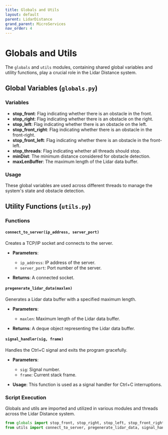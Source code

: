 ```yaml
---
title: Globals and Utils
layout: default
parent: LidarDistance
grand_parent: MicroServices
nav_order: 4
---
```


# Globals and Utils

The `globals` and `utils` modules, containing shared global variables and utility functions, play a crucial role in the Lidar Distance system.

## Global Variables (`globals.py`)

### Variables

- **stop_front**: Flag indicating whether there is an obstacle in the front.
- **stop_right**: Flag indicating whether there is an obstacle on the right.
- **stop_left**: Flag indicating whether there is an obstacle on the left.
- **stop_front_right**: Flag indicating whether there is an obstacle in the front-right.
- **stop_front_left**: Flag indicating whether there is an obstacle in the front-left.
- **stop_threads**: Flag indicating whether all threads should stop.
- **minDist**: The minimum distance considered for obstacle detection.
- **maxLenBuffer**: The maximum length of the Lidar data buffer.

### Usage

These global variables are used across different threads to manage the system's state and obstacle detection.

## Utility Functions (`utils.py`)

### Functions

#### `connect_to_server(ip_address, server_port)`

Creates a TCP/IP socket and connects to the server.

- **Parameters**:
  - `ip_address`: IP address of the server.
  - `server_port`: Port number of the server.

- **Returns**:
  A connected socket.

#### `pregenerate_lidar_data(maxlen)`

Generates a Lidar data buffer with a specified maximum length.

- **Parameters**:
  - `maxlen`: Maximum length of the Lidar data buffer.

- **Returns**:
  A deque object representing the Lidar data buffer.

#### `signal_handler(sig, frame)`

Handles the Ctrl+C signal and exits the program gracefully.

- **Parameters**:
  - `sig`: Signal number.
  - `frame`: Current stack frame.

- **Usage**:
  This function is used as a signal handler for Ctrl+C interruptions.

### Script Execution

Globals and utils are imported and utilized in various modules and threads across the Lidar Distance system.

```python
from globals import stop_front, stop_right, stop_left, stop_front_right, stop_front_left, stop_threads, minDist, maxLenBuffer
from utils import connect_to_server, pregenerate_lidar_data, signal_handler
```
